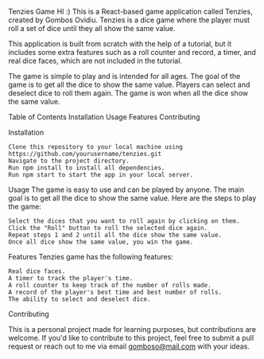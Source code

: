 
Tenzies Game
HI :)
This is a React-based game application called Tenzies, created by Gombos Ovidiu. 
Tenzies is a dice game where the player must roll a set of dice until they all show the same value.

This application is built from scratch with the help of a tutorial, but 
it includes some extra features such as a roll counter and record, 
a timer, and real dice faces, which are not included in the tutorial.

The game is simple to play and is intended for all ages. 
The goal of the game is to get all the dice to show the same value. 
Players can select and deselect dice to roll them again. 
The game is won when all the dice show the same value.

Table of Contents
    Installation
    Usage
    Features
    Contributing

Installation

    Clone this repository to your local machine using https://github.com/yourusername/tenzies.git
    Navigate to the project directory.
    Run npm install to install all dependencies.
    Run npm start to start the app in your local server.
Usage
The game is easy to use and can be played by anyone. 
The main goal is to get all the dice to show the same value. 
Here are the steps to play the game:

    Select the dices that you want to roll again by clicking on them.
    Click the "Roll" button to roll the selected dice again.
    Repeat steps 1 and 2 until all the dice show the same value.
    Once all dice show the same value, you win the game.
Features
Tenzies game has the following features:

    Real dice faces.
    A timer to track the player's time.
    A roll counter to keep track of the number of rolls made.
    A record of the player's best time and best number of rolls.
    The ability to select and deselect dice.
    
Contributing

This is a personal project made for learning purposes, but contributions are welcome. 
If you'd like to contribute to this project, 
feel free to submit a pull request or reach out to me via email gomboso@mail.com with your ideas.
